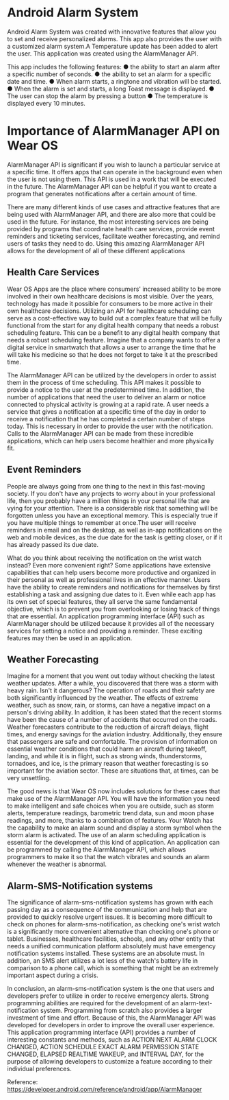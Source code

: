 # Android Alarm System
Android Alarm System was created with innovative features that allow you to set and receive personalized alarms.
This app also provides the user with a customized alarm system.A Temperature update has been added to alert the user.
This application was created using the AlarmManager API.


This app includes the following features:
    ● the ability to start an alarm after a specific number of seconds.
    ● the ability to set an alarm for a specific date and time.
    ● When alarm starts, a ringtone and vibration will be started.
    ● When the alarm is set and starts, a long Toast message is displayed.
    ● The user can stop the alarm by pressing a button
    ● The temperature is displayed every 10 minutes. 


 



# Importance of AlarmManager API on Wear OS
AlarmManager API is significant if you wish to launch a particular service at a specific time. It offers apps that can operate in the background even when the user is not using them. This API is used in a work that will be executed in the future. The AlarmManager API can be helpful if you want to create a program that generates notifications after a certain amount of time.

There are many different kinds of use cases and attractive features that are being used with AlarmManager API, and there are also more that could be used in the future. For instance, the most interesting services are being provided by programs that coordinate health care services, provide event reminders and ticketing services, facilitate weather forecasting, and remind users of tasks they need to do. Using this amazing AlarmManager API allows for the development of all of these different applications

## Health Care Services
Wear OS Apps are the place where consumers' increased ability to be more involved in their own healthcare decisions is most visible. Over the years, technology has made it possible for consumers to be more active in their own healthcare decisions. Utilizing an API for healthcare scheduling can serve as a cost-effective way to build out a complex feature that will be fully functional from the start for any digital health company that needs a robust scheduling feature. This can be a benefit to any digital health company that needs a robust scheduling feature. Imagine that a company wants to offer a digital service in smartwatch that allows a user to arrange the time that he will take his medicine so that he does not forget to take it at the prescribed time. 

The AlarmManager API can be utilized by the developers in order to assist them in the process of time scheduling. This API makes it possible to provide a notice to the user at the predetermined time. In addition, the number of applications that need the user to deliver an alarm or notice connected to physical activity is growing at a rapid rate. A user needs a service that gives a notification at a specific time of the day in order to receive a notification that he has completed a certain number of steps today. This is necessary in order to provide the user with the notification. Calls to the AlarmManager API can be made from these incredible applications, which can help users become healthier and more physically fit.

## Event Reminders
People are always going from one thing to the next in this fast-moving society. If you don't have any projects to worry about in your professional life, then you probably have a million things in your personal life that are vying for your attention. There is a considerable risk that something will be forgotten unless you have an exceptional memory. This is especially true if you have multiple things to remember at once.The user will receive reminders in email and on the desktop, as well as in-app notifications on the web and mobile devices, as the due date for the task is getting closer, or if it has already passed its due date.

What do you think about receiving the notification on the wrist watch instead? Even more convenient right? Some applications have extensive capabilities that can help users become more productive and organized in their personal as well as professional lives in an effective manner. Users have the ability to create reminders and notifications for themselves by first establishing a task and assigning due dates to it. Even while each app has its own set of special features, they all serve the same fundamental objective, which is to prevent you from overlooking or losing track of things that are essential. An application programming interface (API) such as AlarmManager should be utilized because it provides all of the necessary services for setting a notice and providing a reminder. These exciting features may then be used in an application.

## Weather Forecasting
Imagine for a moment that you went out today without checking the latest weather updates. After a while, you discovered that there was a storm with heavy rain. Isn't it dangerous? The operation of roads and their safety are both significantly influenced by the weather. The effects of extreme weather, such as snow, rain, or storms, can have a negative impact on a person's driving ability. In addition, it has been stated that the recent storms have been the cause of a number of accidents that occurred on the roads. Weather forecasters contribute to the reduction of aircraft delays, flight times, and energy savings for the aviation industry. Additionally, they ensure that passengers are safe and comfortable. The provision of information on essential weather conditions that could harm an aircraft during takeoff, landing, and while it is in flight, such as strong winds, thunderstorms, tornadoes, and ice, is the primary reason that weather forecasting is so important for the aviation sector. These are situations that, at times, can be very unsettling. 

The good news is that Wear OS now includes solutions for these cases that make use of the AlarmManager API. You will have the information you need to make intelligent and safe choices when you are outside, such as storm alerts, temperature readings, barometric trend data, sun and moon phase readings, and more, thanks to a combination of features. Your Watch has the capability to make an alarm sound and display a storm symbol when the storm alarm is activated. The use of an alarm scheduling application is essential for the development of this kind of application. An application can be programmed by calling the AlarmManager API, which allows programmers to make it so that the watch vibrates and sounds an alarm whenever the weather is abnormal.

## Alarm-SMS-Notification systems
The significance of alarm-sms-notification systems has grown with each passing day as a consequence of the communication and help that are provided to quickly resolve urgent issues. It is becoming more difficult to check on phones for alarm-sms-notification, as checking one's wrist watch is a significantly more convenient alternative than checking one's phone or tablet. Businesses, healthcare facilities, schools, and any other entity that needs a unified communication platform absolutely must have emergency notification systems installed. These systems are an absolute must. In addition, an SMS alert utilizes a lot less of the watch's battery life in comparison to a phone call, which is something that might be an extremely important aspect during a crisis. 

In conclusion, an alarm-sms-notification system is the one that users and developers prefer to utilize in order to receive emergency alerts. Strong programming abilities are required for the development of an alarm-text-notification system. Programming from scratch also provides a larger investment of time and effort. Because of this, the AlarmManager API was developed for developers in order to improve the overall user experience. This application programming interface (API) provides a number of interesting constants and methods, such as ACTION NEXT ALARM CLOCK CHANGED, ACTION SCHEDULE EXACT ALARM PERMISSION STATE CHANGED, ELAPSED REALTIME WAKEUP, and INTERVAL DAY, for the purpose of allowing developers to customize a feature according to their individual preferences.

Reference:
https://developer.android.com/reference/android/app/AlarmManager

